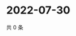 # 2022-07-30

共 0 条

<!-- BEGIN WEIBO -->
<!-- 最后更新时间 Sat Jul 30 2022 03:13:05 GMT+0800 (China Standard Time) -->

<!-- END WEIBO -->
